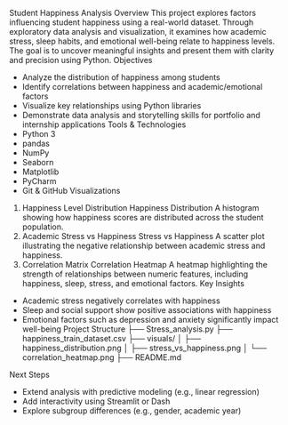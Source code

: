 Student Happiness Analysis
Overview
This project explores factors influencing student happiness using a real-world dataset. Through exploratory data analysis and visualization, it examines how academic stress, sleep habits, and emotional well-being relate to happiness levels. The goal is to uncover meaningful insights and present them with clarity and precision using Python.
Objectives
- Analyze the distribution of happiness among students
- Identify correlations between happiness and academic/emotional factors
- Visualize key relationships using Python libraries
- Demonstrate data analysis and storytelling skills for portfolio and internship applications
Tools & Technologies
- Python 3
- pandas
- NumPy
- Seaborn
- Matplotlib
- PyCharm
- Git & GitHub
Visualizations
1. Happiness Level Distribution
Happiness Distribution
A histogram showing how happiness scores are distributed across the student population.
2. Academic Stress vs Happiness
Stress vs Happiness
A scatter plot illustrating the negative relationship between academic stress and happiness.
3. Correlation Matrix
Correlation Heatmap
A heatmap highlighting the strength of relationships between numeric features, including happiness, sleep, stress, and emotional factors.
Key Insights
- Academic stress negatively correlates with happiness
- Sleep and social support show positive associations with happiness
- Emotional factors such as depression and anxiety significantly impact well-being
Project Structure
├── Stress_analysis.py
├── happiness_train_dataset.csv
├── visuals/
│   ├── happiness_distribution.png
│   ├── stress_vs_happiness.png
│   └── correlation_heatmap.png
├── README.md


Next Steps
- Extend analysis with predictive modeling (e.g., linear regression)
- Add interactivity using Streamlit or Dash
- Explore subgroup differences (e.g., gender, academic year)
